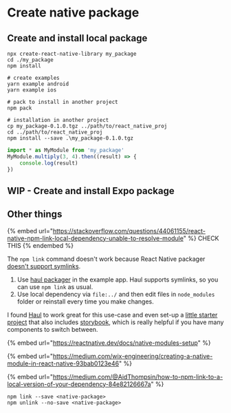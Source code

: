 # Create native package

## Create and install local package

```
npx create-react-native-library my_package
cd ./my_package
npm install

# create examples
yarn example android
yarn example ios

# pack to install in another project
npm pack

# installation in another project
cp my_package-0.1.0.tgz ../path/to/react_native_proj
cd ../path/to/react_native_proj
npm install --save .\my_package-0.1.0.tgz 
```

```javascript
import * as MyModule from 'my_package'
MyModule.multiply(3, 4).then((result) => {
    console.log(result)
})
```

## WIP - Create and install Expo package



## Other things

{% embed url="https://stackoverflow.com/questions/44061155/react-native-npm-link-local-dependency-unable-to-resolve-module" %}
CHECK THIS
{% endembed %}

The `npm link` command doesn't work because React Native packager [doesn't support symlinks](https://github.com/facebook/metro-bundler/issues/1).

1. Use [haul packager](https://github.com/callstack/haul) in the example app. Haul supports symlinks, so you can use `npm link` as usual.
2. Use local dependency via `file:../` and then edit files in `node_modules` folder or reinstall every time you make changes.

I found [Haul](https://github.com/callstack/haul) to work great for this use-case and even set-up a [little starter project](https://github.com/pavloko/react-native-library-starter) that also includes [storybook](https://github.com/storybooks/storybook), which is really helpful if you have many components to switch between.

{% embed url="https://reactnative.dev/docs/native-modules-setup" %}

{% embed url="https://medium.com/wix-engineering/creating-a-native-module-in-react-native-93bab0123e46" %}

{% embed url="https://medium.com/@AidThompsin/how-to-npm-link-to-a-local-version-of-your-dependency-84e82126667a" %}

```
npm link --save <native-package>
npm unlink --no-save <native-package>
```
